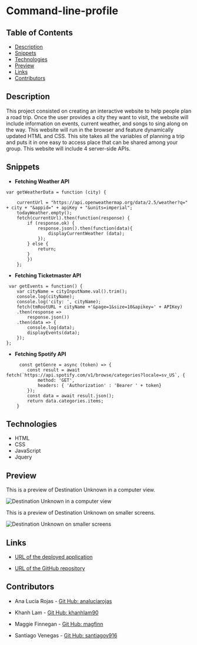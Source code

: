 # Command-line-profile

## Table of Contents

* [Description](#description)
* [Snippets](#snippets)
* [Technologies](#technologies)
* [Preview](#preview)
* [Links](#links)
* [Contributors](#contributors)

## Description

This project consisted on creating an interactive website to help people plan a road trip. Once the user provides a city they want to visit, the website will include information on events, current weather, and songs to sing along on the way. This website will run in the browser and feature dynamically updated HTML and CSS. This site takes all the variables of planning a trip and puts it in one easy to access place that can be shared among your group. This website will include 4 server-side APIs. 

## Snippets 

* **Fetching Weather API**
```            
var getWeatherData = function (city) {

    currentUrl = "https://api.openweathermap.org/data/2.5/weather?q=" + city + "&appid=" + apiKey + "&units=imperial";
    todayWeather.empty();
    fetch(currentUrl).then(function(response) {
        if (response.ok) {
            response.json().then(function(data){
                displayCurrentWeather (data);               
            });
        } else {
            return;
        }
        })
    };
```            

* **Fetching Ticketmaster API**

```            
 var getEvents = function() {
    var cityName = cityInputName.val().trim();
    console.log(cityName);
    console.log('city: ', cityName);
    fetch(tmRootURL + cityName +'&page=1&size=10&apikey=' + APIKey)
    .then(response =>
        response.json())
    .then(data => {
        console.log(data);
        displayEvents(data);
    });
};
```


* **Fetching Spotify API**
```            
     const getGenre = async (token) => {
        const result = await fetch(`https://api.spotify.com/v1/browse/categories?locale=sv_US`, {
            method: 'GET',
            headers: { 'Authorization' : 'Bearer ' + token}
        });
        const data = await result.json();
        return data.categories.items;
    }  
```   

## Technologies

* HTML
* CSS
* JavaScript
* Jquery

## Preview

This is a preview of Destination Unknown in a computer view. 

![Destination Unknown in a computer view](assets/images/preview.png)

This is a preview of Destination Unknown on smaller screens. 

![Destination Unknown on smaller screens](assets/images/preview2.png)

## Links

* [URL of the deployed application](https://khanhlam90.github.io/destination-unknown/)

* [URL of the GitHub repository](https://github.com/khanhlam90/destination-unknown.git)

## Contributors

* Ana Lucia Rojas - [Git Hub: analuciarojas](https://github.com/analuciarojas)

* Khanh Lam - [Git Hub: khanhlam90](https://github.com/khanhlam90)

* Maggie Finnegan - [Git Hub: magfinn](https://github.com/magfinn)

* Santiago Venegas - [Git Hub: santiagov916](https://github.com/santiagov916)